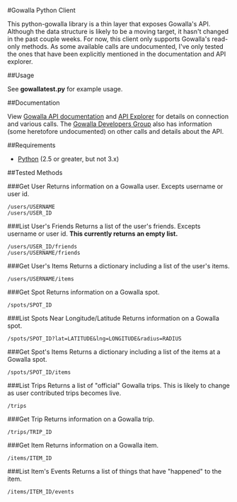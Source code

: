 #Gowalla Python Client

This python-gowalla library is a thin layer that exposes Gowalla's API. Although the data structure is likely to be a moving target, it hasn't changed in the past couple weeks. For now, this client only supports Gowalla's read-only methods. As some available calls are undocumented, I've only tested the ones that have been explicitly mentioned in the documentation and API explorer.


##Usage

See **gowallatest.py** for example usage.


##Documentation

View [Gowalla API documentation](http://gowalla.com/api/docs) and [API Explorer]() for details on connection and various calls. The [Gowalla Developers Group](http://groups.google.com/group/gowalla-dev) also has information (some heretofore undocumented) on other calls and details about the API.


##Requirements

- [Python](http://python.org/) (2.5 or greater, but not 3.x)


##Tested Methods

###Get User
Returns information on a Gowalla user. Excepts username or user id.

	/users/USERNAME
	/users/USER_ID


###List User's Friends
Returns a list of the user's friends. Excepts username or user id. **This currently returns an empty list.**

	/users/USER_ID/friends
	/users/USERNAME/friends


###Get User's Items
Returns a dictionary including a list of the user's items. 

	/users/USERNAME/items


###Get Spot
Returns information on a Gowalla spot.

	/spots/SPOT_ID


###List Spots Near Longitude/Latitude
Returns information on a Gowalla spot.

	/spots/SPOT_ID?lat=LATITUDE&lng=LONGITUDE&radius=RADIUS


###Get Spot's Items
Returns a dictionary including a list of the items at a Gowalla spot.

	/spots/SPOT_ID/items


###List Trips
Returns a list of "official" Gowalla trips. This is likely to change as user contributed trips becomes live.

	/trips 


###Get Trip 
Returns information on a Gowalla trip.

	/trips/TRIP_ID


###Get Item
Returns information on a Gowalla item.

	/items/ITEM_ID


###List Item's Events
Returns a list of things that have "happened" to the item.

	/items/ITEM_ID/events